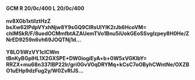 #### GCM R 20/0c/400 L 20/0c/400
**nv8XGb1xtiIztHzZ**<br/>**bsXw62IPdpVYxhNjw8Y9sGQ9CIRsUlYlK2rJb6HcoVM=**<br/>**chIMSkR/F/8uedOCMmfbtAZAUemTVo1Bnu5iUokGEoSSvglzpey8H0He/ZNrED9259n6vh69JOQTNj1d...**<br/><br/>
**Y8LO1iWzVY1cICWm**<br/>**tBnKyBGplHL1X2GXSPE+DW0iogiEyA+b+0W5xVGKlbY=**<br/>**RRZX+mu68n337IBP22lr/gri0GvV0qDRYMq+kCsC7oOByhCWntNe/OXZBO1uEHp9dzFug2y/W0ZvRIJS...**
